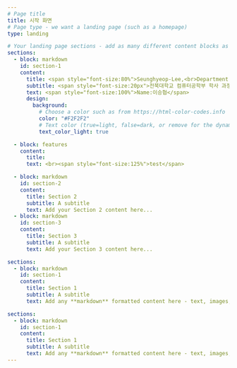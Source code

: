 ```yaml
---
# Page title
title: 시작 화면
# Page type - we want a landing page (such as a homepage)
type: landing

# Your landing page sections - add as many different content blocks as you like
sections:
  - block: markdown
    id: section-1
    content:
      title: <span style="font-size:80%">Seunghyeop-Lee,<br>Department of Computer Engineering,<br>Jeonbuk National University</span>
      subtitle: <span style="font-size:20px">전북대학교 컴퓨터공학부 학사 과정을 밟고 있는 이승협의 개인 사이트입니다.
      text: <span style="font-size:100%">Name:이승협</span>
      design:
        background:
          # Choose a color such as from https://html-color-codes.info
          color: "#F2F2F2"
          # Text color (true=light, false=dark, or remove for the dynamic theme color).
          text_color_light: true

  - block: features
    content:
      title:
      text: <br><span style="font-size:125%">test</span>

  - block: markdown
    id: section-2
    content:
      title: Section 2
      subtitle: A subtitle
      text: Add your Section 2 content here...
  - block: markdown
    id: section-3
    content:
      title: Section 3
      subtitle: A subtitle
      text: Add your Section 3 content here...

sections:
  - block: markdown
    id: section-1
    content:
      title: Section 1
      subtitle: A subtitle
      text: Add any **markdown** formatted content here - text, images, videos, galleries - and even HTML code!

sections:
  - block: markdown
    id: section-1
    content:
      title: Section 1
      subtitle: A subtitle
      text: Add any **markdown** formatted content here - text, images, videos, galleries - and even HTML code!
---
```

